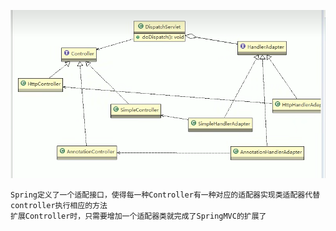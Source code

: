 ![img_3.png](img_3.png)

    Spring定义了一个适配接口，使得每一种Controller有一种对应的适配器实现类适配器代替controller执行相应的方法
    扩展Controller时，只需要增加一个适配器类就完成了SpringMVC的扩展了
